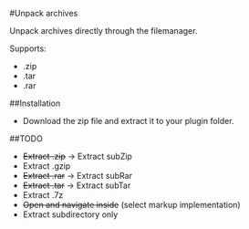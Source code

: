 #Unpack archives

Unpack archives directly through the filemanager.

Supports:
- .zip
- .tar
- .rar

##Installation

- Download the zip file and extract it to your plugin folder.

##TODO

- ~~Extract .zip~~ -> Extract subZip
- Extract .gzip
- ~~Extract .rar~~ -> Extract subRar
- ~~Extract .tar~~ -> Extract subTar
- Extract .7z
- ~~Open and navigate inside~~ (select markup implementation)
- Extract subdirectory only
